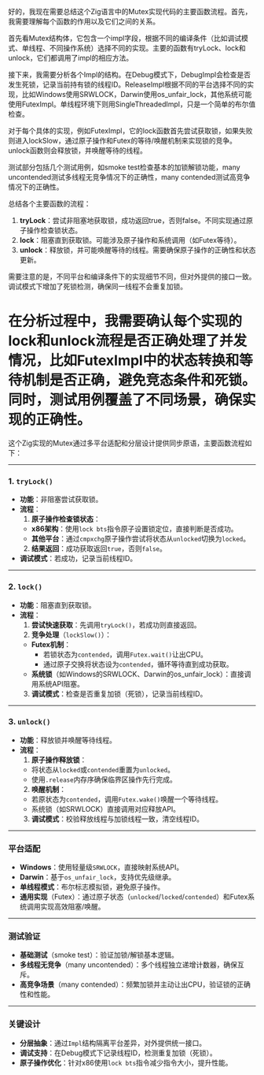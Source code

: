 好的，我现在需要总结这个Zig语言中的Mutex实现代码的主要函数流程。首先，我需要理解每个函数的作用以及它们之间的关系。

首先看Mutex结构体，它包含一个impl字段，根据不同的编译条件（比如调试模式、单线程、不同操作系统）选择不同的实现。主要的函数有tryLock、lock和unlock，它们都调用了impl的相应方法。

接下来，我需要分析各个Impl的结构。在Debug模式下，DebugImpl会检查是否发生死锁，记录当前持有锁的线程ID。ReleaseImpl根据不同的平台选择不同的实现，比如Windows使用SRWLOCK，Darwin使用os_unfair_lock，其他系统可能使用FutexImpl。单线程环境下则用SingleThreadedImpl，只是一个简单的布尔值检查。

对于每个具体的实现，例如FutexImpl，它的lock函数首先尝试获取锁，如果失败则进入lockSlow，通过原子操作和Futex的等待/唤醒机制来实现锁的竞争。unlock函数则会释放锁，并唤醒等待的线程。

测试部分包括几个测试用例，如smoke test检查基本的加锁解锁功能，many uncontended测试多线程无竞争情况下的正确性，many contended测试高竞争情况下的正确性。

总结各个主要函数的流程：

1. **tryLock**：尝试非阻塞地获取锁，成功返回true，否则false。不同实现通过原子操作检查锁状态。
2. **lock**：阻塞直到获取锁。可能涉及原子操作和系统调用（如Futex等待）。
3. **unlock**：释放锁，并可能唤醒等待的线程。需要确保原子操作的正确性和状态更新。

需要注意的是，不同平台和编译条件下的实现细节不同，但对外提供的接口一致。调试模式下增加了死锁检测，确保同一线程不会重复加锁。

在分析过程中，我需要确认每个实现的lock和unlock流程是否正确处理了并发情况，比如FutexImpl中的状态转换和等待机制是否正确，避免竞态条件和死锁。同时，测试用例覆盖了不同场景，确保实现的正确性。
================================================
这个Zig实现的Mutex通过多平台适配和分层设计提供同步原语，主要函数流程如下：

---

### **1. `tryLock()`**
- **功能**：非阻塞尝试获取锁。
- **流程**：
  1. **原子操作检查锁状态**：
    - **x86架构**：使用`lock bts`指令原子设置锁定位，直接判断是否成功。
    - **其他平台**：通过`cmpxchg`原子操作尝试将状态从`unlocked`切换为`locked`。
  2. **结果返回**：成功获取返回`true`，否则`false`。
- **调试模式**：若成功，记录当前线程ID。

---

### **2. `lock()`**
- **功能**：阻塞直到获取锁。
- **流程**：
  1. **尝试快速获取**：先调用`tryLock()`，若成功则直接返回。
  2. **竞争处理**（`lockSlow()`）：
    - **Futex机制**：
      - 若锁状态为`contended`，调用`Futex.wait()`让出CPU。
      - 通过原子交换将状态设为`contended`，循环等待直到成功获取。
    - **系统锁**（如Windows的SRWLOCK、Darwin的os_unfair_lock）：直接调用系统API阻塞。
  3. **调试模式**：检查是否重复加锁（死锁），记录当前线程ID。

---

### **3. `unlock()`**
- **功能**：释放锁并唤醒等待线程。
- **流程**：
  1. **原子操作释放锁**：
    - 将状态从`locked`或`contended`重置为`unlocked`。
    - 使用`.release`内存序确保临界区操作先行完成。
  2. **唤醒机制**：
    - 若原状态为`contended`，调用`Futex.wake()`唤醒一个等待线程。
    - 系统锁（如SRWLOCK）直接调用对应释放API。
  3. **调试模式**：校验释放线程与加锁线程一致，清空线程ID。

---

### **平台适配**
- **Windows**：使用轻量级`SRWLOCK`，直接映射系统API。
- **Darwin**：基于`os_unfair_lock`，支持优先级继承。
- **单线程模式**：布尔标志模拟锁，避免原子操作。
- **通用实现**（Futex）：通过原子状态（`unlocked`/`locked`/`contended`）和Futex系统调用实现高效阻塞/唤醒。

---

### **测试验证**
- **基础测试**（smoke test）：验证加锁/解锁基本逻辑。
- **多线程无竞争**（many uncontended）：多个线程独立递增计数器，确保互斥。
- **高竞争场景**（many contended）：频繁加锁并主动让出CPU，验证锁的正确性和性能。

---

### **关键设计**
- **分层抽象**：通过`Impl`结构隔离平台差异，对外提供统一接口。
- **调试支持**：在Debug模式下记录线程ID，检测重复加锁（死锁）。
- **原子操作优化**：针对x86使用`lock bts`指令减少指令大小，提升性能。